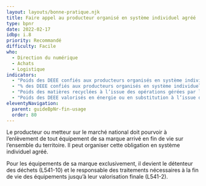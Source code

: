 ```yaml
---
layout: layouts/bonne-pratique.njk
title: Faire appel au producteur organisé en système individuel agréé
type: bpnr
date: 2022-02-17
idbp: i.8
priority: Recommandé
difficulty: Facile
who:
  - Direction du numérique
  - Achats
  - Logistique
indicators:
  - "Poids des DEEE confiés aux producteurs organisés en système individuel"
  - "% des DEEE confiés aux producteurs organisés en système individuel par rapport au poids total des DEEE générés"
  - "Poids des matières recyclées à l’issue des opérations gérées par les producteurs organisés en système individuel"
  - "Poids des DEEE valorisés en énergie ou en substitution à l’issue des opérations gérées par les producteurs organisés en système individuel"
eleventyNavigation:
  parent: guideBpNr-fin-usage
  order: 80
---
```


Le producteur ou metteur sur le marché national doit pourvoir à l’enlèvement de tout équipement de sa marque arrivé en fin de vie sur l’ensemble du territoire. Il peut organiser cette obligation en système individuel agréé.

Pour les équipements de sa marque exclusivement, il devient le détenteur des déchets (L541-10) et le responsable des traitements nécessaires à la fin de vie des équipements jusqu’à leur valorisation finale (L541-2).

